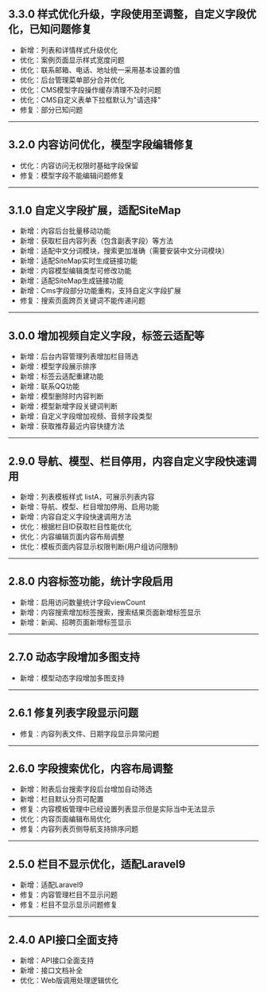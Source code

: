 ## 3.3.0 样式优化升级，字段使用至调整，自定义字段优化，已知问题修复

- 新增：列表和详情样式升级优化
- 优化：案例页面显示样式宽度问题
- 优化：联系邮箱、电话、地址统一采用基本设置的值
- 优化：后台管理菜单部分合并优化
- 优化：CMS模型字段操作缓存清理不及时问题
- 优化：CMS自定义表单下拉框默认为"请选择"
- 修复：部分已知问题

---

## 3.2.0 内容访问优化，模型字段编辑修复

- 优化：内容访问无权限时基础字段保留
- 修复：模型字段不能编辑问题修复

---

## 3.1.0 自定义字段扩展，适配SiteMap

- 新增：内容后台批量移动功能
- 新增：获取栏目内容列表（包含副表字段）等方法
- 新增：适配中文分词模块，搜索更加准确（需要安装中文分词模块）
- 新增：适配SiteMap实时生成链接功能
- 新增：内容模型编辑类型可修改功能
- 新增：适配SiteMap生成链接功能
- 新增：Cms字段部分功能重构，支持自定义字段扩展
- 修复：搜索页面跨页关键词不能传递问题

---

## 3.0.0 增加视频自定义字段，标签云适配等

- 新增：后台内容管理列表增加栏目筛选
- 新增：模型字段展示排序
- 新增：标签云适配重建功能
- 新增：联系QQ功能
- 新增：模型删除时内容判断
- 新增：模型新增字段关键词判断
- 新增：自定义字段增加视频、音频字段类型
- 新增：获取推荐最近内容快捷方法

---

## 2.9.0 导航、模型、栏目停用，内容自定义字段快速调用

- 新增：列表模板样式 listA，可展示列表内容
- 新增：导航、模型、栏目增加停用、启用功能
- 新增：内容自定义字段快速调用方法
- 优化：根据栏目ID获取栏目性能优化
- 优化：内容编辑页面内容布局调整
- 优化：模板页面内容显示权限判断(用户组访问限制)

---

## 2.8.0 内容标签功能，统计字段启用

- 新增：启用访问数量统计字段viewCount
- 新增：内容搜索增加标签搜索，搜索结果页面新增标签显示
- 新增：新闻、招聘页面新增标签显示

---

## 2.7.0 动态字段增加多图支持

- 新增：模型动态字段增加多图支持

---

## 2.6.1 修复列表字段显示问题

- 修复：内容列表文件、日期字段显示异常问题

---

## 2.6.0 字段搜索优化，内容布局调整

- 新增：附表后台搜索字段后台增加自动筛选
- 新增：栏目默认分页可配置
- 修复：内容模板管理中已经设置列表显示但是实际当中无法显示
- 优化：内容页面编辑布局优化
- 修复：内容列表页侧导航支持排序问题

---

## 2.5.0 栏目不显示优化，适配Laravel9

- 新增：适配Laravel9
- 修复：内容管理栏目不显示问题
- 修复：栏目不显示显示问题修复

---

## 2.4.0 API接口全面支持

- 新增：API接口全面支持
- 新增：接口文档补全
- 优化：Web版调用处理逻辑优化
